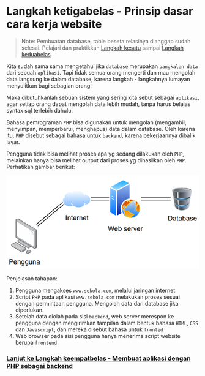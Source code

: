 # Langkah ketigabelas - Prinsip dasar cara kerja website

> Note: Pembuatan database, table beseta relasinya dianggap sudah selesai. Pelajari dan praktikkan [Langkah kesatu](/steps/langkah1.md) sampai [Langkah keduabelas](/steps/langkah12.md).

Kita sudah sama sama mengetahui jika `database` merupakan `pangkalan data` dari sebuah `aplikasi`. Tapi tidak semua orang mengerti dan mau mengolah data langsung ke dalam database, karena langkah - langkahnya lumayan menyulitkan bagi sebagian orang.

Maka dibutuhkanlah sebuah sistem yang sering kita sebut sebagai `aplikasi`, agar setiap orang dapat mengolah data lebih mudah, tanpa harus belajas syntax sql terlebih dahulu.

Bahasa pemrograman `PHP` bisa digunakan untuk mengolah (mengambil, menyimpan, memperbarui, menghapus) data dalam database. Oleh karena itu, `PHP` disebut sebagai bahasa untuk `backend`, karena pekerjaannya dibalik layar.

Pengguna tidak bisa melihat proses apa yg sedang dilakukan oleh `PHP`, melainkan hanya bisa melihat output dari proses yg dihasilkan oleh `PHP`. Perhatikan gambar berikut:

![Konsep dasar cara kerja web](/images/image20.png)

Penjelasan tahapan:

1. Pengguna mengakses `www.sekola.com`, melalui jaringan internet
2. Script `PHP` pada aplikasi `www.sekola.com` melakukan proses sesuai dengan permintaan pengguna. Mengolah data dari database jika diperlukan.
3. Setelah data diolah pada sisi `backend`, web server merespon ke pengguna dengan mengirimkan tampilan dalam bentuk bahasa `HTML`, `CSS` dan `Javascript`, dan mereka disebut bahasa untuk `fronted`
4. Web browser pada sisi pengguna hanya menerima script website berupa `frontend`

### [Lanjut ke Langkah keempatbelas - Membuat aplikasi dengan PHP sebagai backend](/steps/langkah14.md)